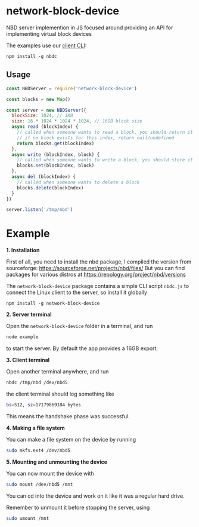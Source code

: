 # network-block-device

NBD server implemention in JS focused around providing an API for implementing virtual block devices

The examples use our [client CLI](https://github.com/holepunchto/nbdc):

```
npm install -g nbdc
```

## Usage

```js
const NBDServer = require('network-block-device')

const blocks = new Map()

const server = new NBDServer({
  blockSize: 1024, // 1KB
  size: 16 * 1024 * 1024 * 1024, // 16GB block size
  async read (blockIndex) {
    // called when someone wants to read a block, you should return it
    // if no block exists for this index, return null/undefined
    return blocks.get(blockIndex)
  },
  async write (blockIndex, block) {
    // called when someone wants to write a block, you should store it
    blocks.set(blockIndex, block)
  },
  async del (blockIndex) {
    // called when someone wants to delete a block
    blocks.delete(blockIndex)
  }
})

server.listen('/tmp/nbd')
```

# Example

**1. Installation**

First of all, you need to install the nbd package, I compiled the version from sourceforge: https://sourceforge.net/projects/nbd/files/
But you can find packages for various distros at https://repology.org/project/nbd/versions

The `network-block-device` package contains a simple CLI script `nbdc.js` to connect the Linux client to the server, so install it globally

```
npm install -g network-block-device
```

**2. Server terminal**

Open the `network-block-device` folder in a terminal, and run

```bash
node example
```

to start the server. By default the app provides a 16GB export.

**3. Client terminal**

Open another terminal anywhere, and run 

```bash
nbdc /tmp/nbd /dev/nbd5
```
the client terminal should log something like

```bash
bs=512, sz=17179869184 bytes
```
This means the handshake phase was successful.

**4. Making a file system**

You can make a file system on the device by running

```bash
sudo mkfs.ext4 /dev/nbd5
```

**5. Mounting and unmounting the device**

You can now mount the device with

```bash
sudo mount /dev/nbd5 /mnt
```
You can cd into the device and work on it like it was a regular hard drive. 

Remember to unmount it before stopping the server, using

```bash
sudo umount /mnt
```
